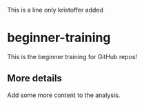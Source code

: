 This is a line only kristoffer added

# beginner-training
This is the beginner training for GitHub repos!

## More details
Add some more content to the analysis.

